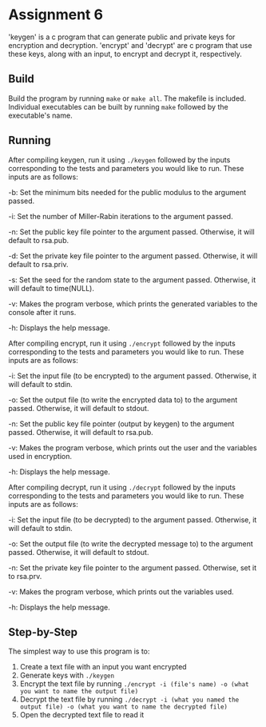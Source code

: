 # Assignment 6

'keygen' is a c program that can generate public and private keys for
encryption and decryption. 'encrypt' and 'decrypt' are c program that
use these keys, along with an input, to encrypt and decrypt it, respectively.

## Build

Build the program by running `make` or `make all`. The makefile is included.
Individual executables can be built by running `make` followed by the
executable's name.

## Running

After compiling keygen, run it using `./keygen` followed by the inputs
corresponding to the tests and parameters you would like to run.
These inputs are as follows:

-b: Set the minimum bits needed for the public modulus to the argument passed.

-i: Set the number of Miller-Rabin iterations to the argument passed.

-n: Set the public key file pointer to the argument passed.
    Otherwise, it will default to rsa.pub.

-d: Set the private key file pointer to the argument passed.
    Otherwise, it will default to rsa.priv.

-s: Set the seed for the random state to the argument passed.
    Otherwise, it will default to time(NULL).

-v: Makes the program verbose, which prints the generated variables to the
    console after it runs.

-h: Displays the help message.

After compiling encrypt, run it using `./encrypt` followed by the inputs
corresponding to the tests and parameters you would like to run.
These inputs are as follows:

-i: Set the input file (to be encrypted) to the argument passed.
    Otherwise, it will default to stdin.

-o: Set the output file (to write the encrypted data to) to the argument
    passed. Otherwise, it will default to stdout.

-n: Set the public key file pointer (output by keygen) to the argument
    passed. Otherwise, it will default to rsa.pub.

-v: Makes the program verbose, which prints out the user and the variables
    used in encryption.

-h: Displays the help message.

After compiling decrypt, run it using `./decrypt` followed by the inputs
corresponding to the tests and parameters you would like to run.
These inputs are as follows:

-i: Set the input file (to be decrypted) to the argument passed.
    Otherwise, it will default to stdin.

-o: Set the output file (to write the decrypted message to) to the argument
    passed. Otherwise, it will default to stdout.

-n: Set the private key file pointer to the argument passed.
    Otherwise, set it to rsa.prv.

-v: Makes the program verbose, which prints out the variables used.

-h: Displays the help message.

## Step-by-Step

The simplest way to use this program is to:
1. Create a text file with an input you want encrypted
2. Generate keys with `./keygen`
3. Encrypt the text file by running `./encrypt -i (file's name) -o (what you
   want to name the output file)`
4. Decrypt the text file by running `./decrypt -i (what you named the output
   file) -o (what you want to name the decrypted file)`
5. Open the decrypted text file to read it
